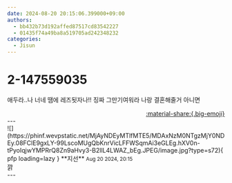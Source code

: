 ```yaml
---
date: 2024-08-20 20:15:06.399000+09:00
authors:
  - bb432b73d192affed87517cd83542227
  - 01435f74a49ba8a519705ad242348232
categories:
  - Jisun
---
```


# 2-147559035

<div class="post-container" markdown="1">
<div class="content-container md-sidebar__scrollwrap" markdown="1">

애두라..나 너네 땜에 레즈됫자나!! 징짜 그만기여워라 나랑 결혼해줄거 아니면

</div>
</div>

<div style="text-align: right;" markdown="1">
<a href="https://weverse.io/fromis9/fanpost/2-147559035" style="text-align: right;">:material-share:{.big-emoji}</a>
</div>
---

<div class="comments-container md-sidebar__scrollwrap" markdown="1">
<div class="comment" markdown="1">
<div class='id-container' markdown="1">
![](https://phinf.wevpstatic.net/MjAyNDEyMTlfMTE5/MDAxNzM0NTgzMjY0NDEy.08FClE9gxLY-99LscoMUgQbKnrVicLFFWSqmAi3eGLEg.hXV0n-tPyoIqjwYMPRrQ8Zn9aHvy3-B2llL4LWAZ_bEg.JPEG/image.jpg?type=s72){ pfp loading=lazy }
**<span class="artist">지선</span>** <small>Aug 20 2024, 20:15</small><br>
</div>
<div class='comment-body' markdown="1">
꺍
</div>
</div>
</div>
---

